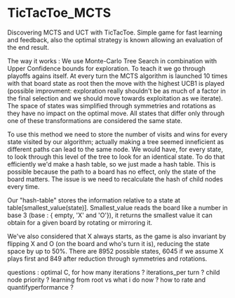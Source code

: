 # TicTacToe_MCTS
Discovering MCTS and UCT with TicTacToe. Simple game for fast learning and feedback, also the optimal strategy is known allowing an evaluation of the end result.

The way it works :
We use Monte-Carlo Tree Search in combination with Upper Confidence bounds for exploration.
To teach it we go through playoffs agains itself. At every turn the MCTS algorithm is launched 10 times with that board state as root then the move with the highest
UCB1 is played (possible improvment: exploration really shouldn't be as much of a factor in the final selection and we should move towards exploitation as we iterate).
The space of states was simplified through symmetries and rotations as they have no impact on the optimal move. All states that differ only through one of these transformations are considered the same state.

To use this method we need to store the number of visits and wins for every state visited by our algorithm;
actually making a tree seemed inneficient as different paths can lead to the same node. We would have, for every state,
to look through this level of the tree to look for an identical state. To do that efficiently we'd make a hash table,
so we just made a hash table. This is possible because the path to a board has no effect, only the state of the board
matters. The issue is we need to recalculate the hash of child nodes every time.

Our "hash-table" stores the information relative to a state at table[smallest_value(state)]. Smallest_value reads the board like a 
number in base 3 (base : { empty, 'X' and 'O'}), it returns the smallest value it can obtain for a given board by rotating or mirroring it.

We've also considered that X always starts, as the game is also invariant by flipping X and O (on the board and who's turn it is), reducing the state space by up to 50%.
There are 8952 possible states, 6045 if we assume X plays first and 849 after reduction through symmetries and rotations.

questions :
optimal C, for how many iterations ?
iterations_per turn ?
child node priority ?
learning from root vs what i do now ?
how to rate and quantifyperformance ?
